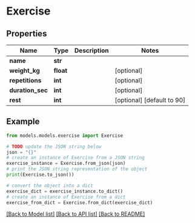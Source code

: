 # Exercise


## Properties

Name | Type | Description | Notes
------------ | ------------- | ------------- | -------------
**name** | **str** |  | 
**weight_kg** | **float** |  | [optional] 
**repetitions** | **int** |  | [optional] 
**duration_sec** | **int** |  | [optional] 
**rest** | **int** |  | [optional] [default to 90]

## Example

```python
from models.models.exercise import Exercise

# TODO update the JSON string below
json = "{}"
# create an instance of Exercise from a JSON string
exercise_instance = Exercise.from_json(json)
# print the JSON string representation of the object
print(Exercise.to_json())

# convert the object into a dict
exercise_dict = exercise_instance.to_dict()
# create an instance of Exercise from a dict
exercise_from_dict = Exercise.from_dict(exercise_dict)
```
[[Back to Model list]](../README.md#documentation-for-models) [[Back to API list]](../README.md#documentation-for-api-endpoints) [[Back to README]](../README.md)


